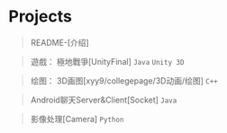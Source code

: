 # Projects
> README-[介绍]
 
> 遊戲： 極地戰爭[UnityFinal]     `Java`  `Unity 3D`

> 绘图： 3D画图[xyy9/collegepage/3D动画/绘图]   `C++`

> Android聊天Server&Client[Socket]      `Java`

> 影像处理[Camera]      `Python`